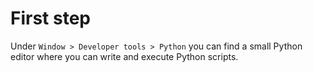 # First step

Under `Window > Developer tools > Python` you can
find a small Python editor where you can write and execute Python scripts.